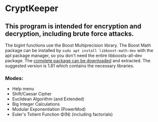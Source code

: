 # CryptKeeper
## This program is intended for encryption and decryption, including brute force attacks.

The bigint functions use the Boost Multiprecision library. The Boost Math package can be installed by
`sudo apt install libboost-math-dev` with the apt package manager, so you don't need the entire libboosts-all-dev package.
The [complete package can be downloaded](https://www.boost.org/users/history/version_1_81_0.html) and extracted. The suggested version is 1.81 which contains the necessary libraries.


### Modes:
* Help menu
* Shift/Caesar Cipher
* Euclidean Algorithm (and Extended)
* Big Integer Calculations
* Modular Exponentiation (PowerMod)
* Euler's Totient Function &Phi;(N) (including factorials)